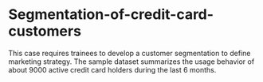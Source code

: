 # Segmentation-of-credit-card-customers
This case requires trainees to develop a customer segmentation to define marketing strategy. The sample dataset summarizes the usage behavior of about 9000 active credit card holders during the last 6 months.
